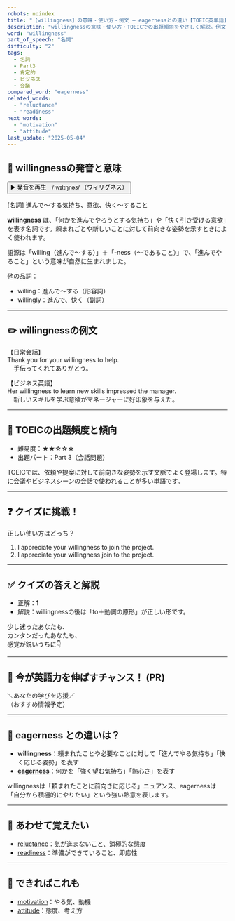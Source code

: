 ```yaml
---
robots: noindex
title: "【willingness】の意味・使い方・例文 ― eagernessとの違い【TOEIC英単語】"
description: "willingnessの意味・使い方・TOEICでの出題傾向をやさしく解説。例文・クイズ付きでeagernessとの違いもわかりやすく学べます。"
word: "willingness"
part_of_speech: "名詞"
difficulty: "2"
tags:
  - 名詞
  - Part3
  - 肯定的
  - ビジネス
  - 会議
compared_word: "eagerness"
related_words:
  - "reluctance"
  - "readiness"
next_words:
  - "motivation"
  - "attitude"
last_update: "2025-05-04"
---
```


## 🔰 willingnessの発音と意味

<button class="play-audio" onclick="playTTS('willingness')">
  <span class="play-audio-main">
    ▶️ 発音を再生　/ˈwɪlɪŋnəs/
  </span>
  <span class="play-audio-sub">
    （ウィリグネス）
  </span>
</button>

[名詞] 進んで～する気持ち、意欲、快く～すること

**willingness** は、「何かを進んでやろうとする気持ち」や「快く引き受ける意欲」を表す名詞です。頼まれごとや新しいことに対して前向きな姿勢を示すときによく使われます。

語源は「willing（進んで～する）」＋「-ness（～であること）」で、「進んでやること」という意味が自然に生まれました。

他の品詞：  
- willing：進んで～する（形容詞）
- willingly：進んで、快く（副詞）

---

## ✏️ willingnessの例文

【日常会話】  
Thank you for your willingness to help.  
　手伝ってくれてありがとう。

【ビジネス英語】  
Her willingness to learn new skills impressed the manager.  
　新しいスキルを学ぶ意欲がマネージャーに好印象を与えた。

---

## 🎯 TOEICの出題頻度と傾向

- 難易度：★★☆☆☆
- 出題パート：Part 3（会話問題）

TOEICでは、依頼や提案に対して前向きな姿勢を示す文脈でよく登場します。特に会議やビジネスシーンの会話で使われることが多い単語です。

---

## ❓ クイズに挑戦！

正しい使い方はどっち？

1. I appreciate your willingness to join the project.  
2. I appreciate your willingness join to the project.

---

## ✅ クイズの答えと解説

- 正解：**1**
- 解説：willingnessの後は「to＋動詞の原形」が正しい形です。

少し迷ったあなたも、  
カンタンだったあなたも、  
感覚が鋭いうちに👇️

---

## 🚀 今が英語力を伸ばすチャンス！ (PR)

<div class="info-center">
＼あなたの学びを応援／<br>  
（おすすめ情報予定）
</div>

---

## 🤔  eagerness との違いは？

- **willingness**：頼まれたことや必要なことに対して「進んでやる気持ち」「快く応じる姿勢」を表す
- **[eagerness](/word/eagerness/)**：何かを「強く望む気持ち」「熱心さ」を表す

willingnessは「頼まれたことに前向きに応じる」ニュアンス、eagernessは「自分から積極的にやりたい」という強い熱意を表します。

---

## 🧩 あわせて覚えたい

- [reluctance](/word/reluctance/)：気が進まないこと、消極的な態度
- [readiness](/word/readiness/)：準備ができていること、即応性

---

## 📖 できればこれも

- [motivation](/word/motivation/)：やる気、動機
- [attitude](/word/attitude/)：態度、考え方

<!-- cvid: aid06_bid37 -->
